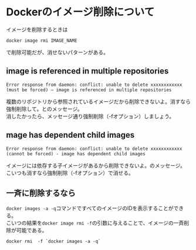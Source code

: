 # Dockerのイメージ削除について

イメージを削除するときは

`docker image rmi IMAGE_NAME`

で削除可能だが、消せないパターンがある。

## image is referenced in multiple repositories

```docker
Error response from daemon: conflict: unable to delete xxxxxxxxxxxx (must be forced) – image is referenced in multiple repositories
```

複数のリポジトリから参照されているイメージだから削除できないよ。消すなら強制削除して。とのメッセージ。  
消したかったら、メッセージ通り強制削除（-fオプション）しましょう。

## mage has dependent child images

```docker
Error response from daemon: conflict: unable to delete xxxxxxxxxxxx (cannot be forced) - image has dependent child images
```

イメージには依存する子イメージがあるから削除できないよ。のメッセージ。
こいつも消すなら強制削除（-fオプション）で消せる。

## 一斉に削除するなら

`docker images -a -q`コマンドですべてのイメージのIDを表示することができる。  
こいつの結果を`docker image rmi -f`の引数に与えることで、イメージの一斉削除が可能である。

``docker rmi  -f `docker images -a -q` ``